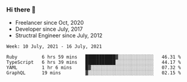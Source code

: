 ### Hi there 👋

- Freelancer since Oct, 2020
- Developer since July, 2017
- Structral Engineer since July, 2012

<!--START_SECTION:waka-->
```text
Week: 10 July, 2021 - 16 July, 2021

Ruby         6 hrs 59 mins   ███████████▓░░░░░░░░░░░░░   46.31 % 
TypeScript   6 hrs 39 mins   ███████████░░░░░░░░░░░░░░   44.17 % 
YAML         1 hr 6 mins     █▓░░░░░░░░░░░░░░░░░░░░░░░   07.32 % 
GraphQL      19 mins         ▓░░░░░░░░░░░░░░░░░░░░░░░░   02.15 % 
```
<!--END_SECTION:waka-->
